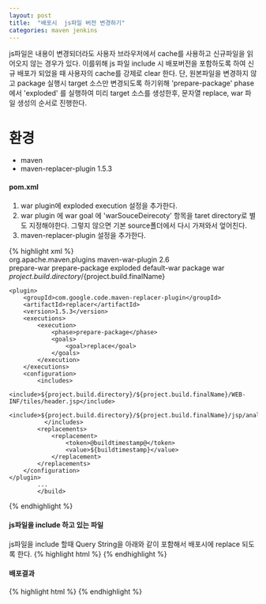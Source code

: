 ```yaml
---
layout: post
title:  "배포시  js파일 버전 변경하기"
categories: maven jenkins
---
```

js파일은 내용이 변경되더라도 사용자 브라우저에서 cache를 사용하고 신규파일을 읽어오지 않는 경우가 있다.
이를위해  js 파일 include 시 배포버전을 포함하도록 하여 신규 배포가 되었을 때 사용자의  cache를  강제로 clear 한다.
단, 원본파일을 변경하지 않고  package 실행시 target 소스만 변경되도록 하기위해  'prepare-package' phase에서  'exploded'  를 실행하여 미리  target 소스를 생성한후, 문자열 replace,  war 파일 생성의 순서로 진행한다.


# 환경
* maven
* maven-replacer-plugin 1.5.3

####  pom.xml
1.  war  plugin에  exploded execution 설정을 추가한다.
2.  war plugin 에  war  goal 에 'warSouceDeirecoty' 항목을 taret directory로 별도 지정해야한다. 그렇지 않으면 기본 source폴더에서 다시 가져와서 엎어친다.
3. maven-replacer-plugin 설정을 추가한다.

 {% highlight xml %}
<build>        	
	<plugin>
		<groupId>org.apache.maven.plugins</groupId>
		<artifactId>maven-war-plugin</artifactId>
		 <version>2.6</version>
		<executions>
				<execution>			       
	            <id>prepare-war</id>
	            <phase>prepare-package</phase>
	            <goals>
	                <goal>exploded</goal>
	            </goals>
	     </execution>
	    <execution>
	           <id>default-war</id>
	           <phase>package</phase>
	           <goals>
	               <goal>war</goal>
	           </goals>
	           <configuration>
	               <warSourceDirectory>${project.build.directory}/${project.build.finalName}</warSourceDirectory>
	           </configuration>
	       </execution>
	    </executions>
	</plugin>
			
	<plugin>
	    <groupId>com.google.code.maven-replacer-plugin</groupId>
	    <artifactId>replacer</artifactId>
	    <version>1.5.3</version>
	    <executions>
	        <execution>
	            <phase>prepare-package</phase>
	            <goals>
	                <goal>replace</goal>
	            </goals>
	        </execution>
	    </executions>
	    <configuration>
	        <includes>
	            <include>${project.build.directory}/${project.build.finalName}/WEB-INF/tiles/header.jsp</include>
	            <include>${project.build.directory}/${project.build.finalName}/jsp/analysis/currentStatus.jsp</include>
	          </includes>
	        <replacements>
	            <replacement>
	                <token>@buildtimestamp@</token>
	                <value>${buildtimestamp}</value>
	            </replacement>
	        </replacements>
	    </configuration>
	</plugin>
			...
			</build>
{% endhighlight %}
	
#### js파일을 include 하고 있는 파일
js파일을 include 할때 Query String을 아래와 같이 포함해서 배포시에 replace 되도록 한다.
{% highlight html %}
	<script src="/js/common.js?v=@buildtimestamp@"></script>
{% endhighlight %}
  
#### 배포결과
{% highlight html %}
	<script src="/js/common.js?v=20170201061416"></script>
{% endhighlight %}	 
